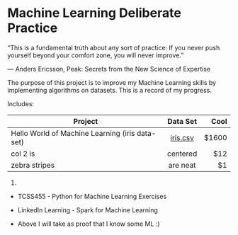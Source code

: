 # Machine Learning Deliberate Practice

“This is a fundamental truth about any sort of practice: If you never push yourself beyond your comfort zone, you will never improve.”  

― Anders Ericsson, Peak: Secrets from the New Science of Expertise


The purpose of this project is to improve my Machine Learning skills by implementing algorithms on datasets. This is a record of my progress. 


Includes:


| Project        | Data Set      | Cool  |
| ------------- |:-------------:| -----:|
| Hello World of Machine Learning (iris data-set)    | [iris.csv](https://archive.ics.uci.edu/ml/machine-learning-databases/iris/) | $1600 |
| col 2 is      | centered      |   $12 |
| zebra stripes | are neat      |    $1 |
1) 
- TCSS455 -  Python for Machine Learning Exercises
- LinkedIn Learning - Spark for Machine Learning



- Above I will take as proof that I know some ML :)

